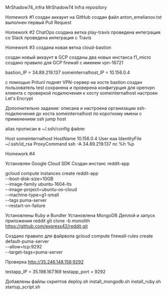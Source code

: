 MrShadow74_infra
MrShadow74 Infra repository

Homework #1
создан аккаунт на GitHub
создан файл anton_emelianov.txt
выполнен первый Pull Request

Homework #2 ChatOps
создана ветка play-travis
проведена интеграция со Slack
проведена интеграция с Travis

Homework #3
создана новая ветка cloud-bastion

создан новый аккаунт в GCP
созданы два новых инстанса f1_micro
создано правило для GCP firewall с именем vpn-16721

bastion_IP = 34.89.219.137
someinternalhost_IP = 10.156.0.4

с помощью Pritunl поднят VPN-сервер на хосте bastion
создан пользователь test
сохранена и проверена конфигурция для openvpn клиента с проверкой подключения к хосту someinternalhost
настроен Let's Encrypt 

Дополнительно задание:
описана и настроена организации ssh-подключения до хоста someinternalhost по короткому имени с применением ssh jump host

alias прописан в ~/.ssh/config файле:

Host someinternalhost
HostName 10.156.0.4
User eaa
IdentityFile ~/.ssh/id_rsa
ProxyCommand ssh -A 34.89.219.137 nc %h %p

Homework #4

Установлен Google Cloud SDK
Создан инстанс reddit-app

gcloud compute instances create reddit-app \
--boot-disk-size=10GB \
--image-family ubuntu-1604-lts \
--image-project=ubuntu-os-cloud \
--machine-type=g1-small \
--tags puma-server \
--restart-on-failure

Установлены Ruby и Bundler
Установлена MongoDB
Деплой и запуск приложения reddit
git clone -b monolith https://github.com/express42/reddit.git

Создано правило для файрвола
gcloud compute firewall-rules create default-puma-server \
  --allow=tcp:9292 \
  --target-tags=puma-server

Проверка http://35.246.148.158:9292

testapp_IP = 35.198.167.169
testapp_port = 9292

Добавлены файлы скриптов
deploy.sh
install_mongodb.sh
install_ruby.sh
startup_script.sh